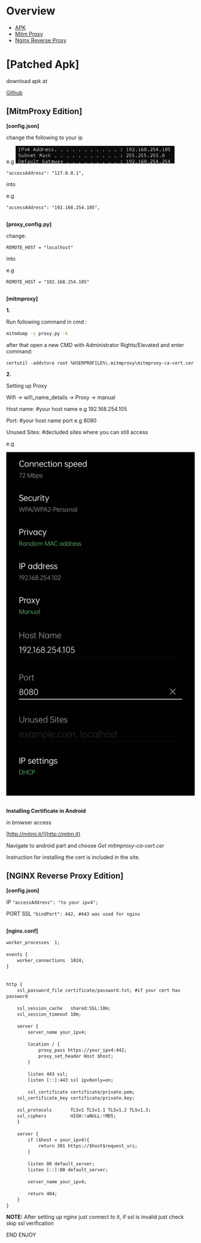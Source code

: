 # Overview
- [APK](#patched-apk)
- [Mitm Proxy](#mitmproxy-edition)
- [Nginx Reverse Proxy](#nginx-reverse-proxy-edition)

#

# ****[Patched Apk]****

download apk at

[Github](https://github.com/577fkj/GenshinProxy/releases/tag/releases)

## ****[MitmProxy Edition]****
****[config.json]****

change the following to your ip

e.g
![App Screenshot](https://raw.githubusercontent.com/Kurtivan2223/GrassCutter-Android-Local/main/Screenshot/IP.PNG)

```
"accessAddress": "127.0.0.1",
```
into

e.g
```
"accessAddress": "192.168.254.105",
```
##
****[proxy_config.py]****

change:
```
REMOTE_HOST = "localhost"
```

into

e.g

```
REMOTE_HOST = "192.168.254.105"
```

##

****[mitmproxy]****

****1.****

Run following command in cmd :
```cmd
mitmdump -s proxy.py -k
```

after that open a new CMD with Administrator Rights/Elevated and enter command:

```
certutil -addstore root %USERPROFILE%\.mitmproxy\mitmproxy-ca-cert.cer
```

****2.****

Setting up Proxy

Wifi -> wifi_name_details -> Proxy -> manual

Host name: #your host name e.g 192.168.254.105

Port: #your host name port e.g 8080

Unused Sites: #decluded sites where you can still access

e.g 
 
![App Screenshot](https://raw.githubusercontent.com/Kurtivan2223/GrassCutter-Android-Local/main/Screenshot/285574571_401674071974696_8763711250069748976_n.jpg)

##

****Installing Certificate in Android****

in browser access 

[http://mitmi.it/](http://mitm.it)

Navigate to android part and choose *Get mitmproxy-ca-cert.cer*

Instruction for installing the cert is included in the site.

## ****[NGINX Reverse Proxy Edition]****

****[config.json]****

IP
`
"accessAddress": "to your ipv4";
`

PORT SSL
`
"bindPort": 442, #443 was used for nginx
`

##

****[nginx.conf]****
```
worker_processes  1;

events {
    worker_connections  1024;
}


http {
    ssl_password_file certificate/password.txt; #if your cert has password

    ssl_session_cache   shared:SSL:10m;
    ssl_session_timeout 10m;

    server {
        server_name your_ipv4;

        location / {
            proxy_pass https://your_ipv4:442;
            proxy_set_header Host $host;
        }

        listen 443 ssl;
        listen [::]:443 ssl ipv6only=on;
        
        ssl_certificate certificate/private.pem;     
	ssl_certificate_key certificate/private.key;

	ssl_protocols       TLSv1 TLSv1.1 TLSv1.2 TLSv1.3;
	ssl_ciphers         HIGH:!aNULL:!MD5;
    }

    server {
        if ($host = your_ipv4){
            return 301 https://$host$request_uri;
        }

        listen 80 default_server;
        listen [::]:80 default_server;

        server_name your_ipv4;

        return 404;
    }
}
```

**NOTE:** After setting up nginx just connect to it, if ssl is invalid just check skip ssl verification

END ENJOY
